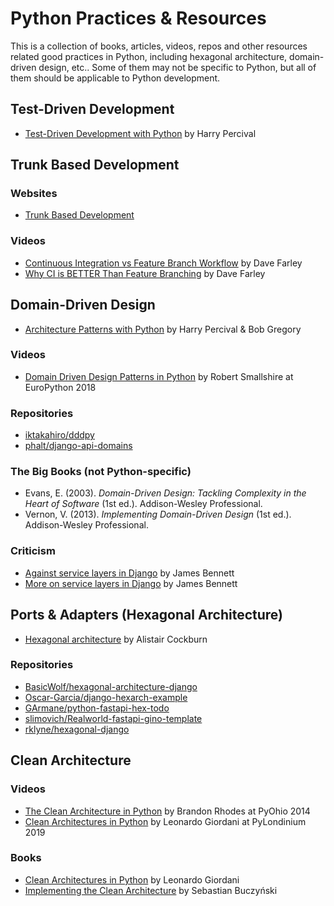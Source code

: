 # Python Practices & Resources

This is a collection of books, articles, videos, repos and other resources related good practices in Python, including hexagonal architecture, domain-driven design, etc.. Some of them may not be specific to Python, but all of them should be applicable to Python development.

## Test-Driven Development

* [Test-Driven Development with Python](https://www.obeythetestinggoat.com/pages/book.html) by Harry Percival

## Trunk Based Development

### Websites

* [Trunk Based Development](https://trunkbaseddevelopment.com)

### Videos

* [Continuous Integration vs Feature Branch Workflow](https://www.youtube.com/watch?v=v4Ijkq6Myfc) by Dave Farley
* [Why CI is BETTER Than Feature Branching](https://www.youtube.com/watch?v=lXQEi1O5IOI) by Dave Farley

## Domain-Driven Design

* [Architecture Patterns with Python](https://www.cosmicpython.com/book/preface.html) by Harry Percival & Bob Gregory

### Videos

* [Domain Driven Design Patterns in Python](https://www.youtube.com/watch?v=Ru2T4fu3bGQ) by Robert Smallshire at EuroPython 2018

### Repositories

* [iktakahiro/dddpy](https://github.com/iktakahiro/dddpy)
* [phalt/django-api-domains](https://github.com/phalt/django-api-domains)

### The Big Books (not Python-specific)

* Evans, E. (2003). *Domain-Driven Design: Tackling Complexity in the Heart of Software* (1st ed.). Addison-Wesley Professional.
* Vernon, V. (2013). *Implementing Domain-Driven Design* (1st ed.). Addison-Wesley Professional.

### Criticism

* [Against service layers in Django](https://www.b-list.org/weblog/2020/mar/16/no-service/) by James Bennett
* [More on service layers in Django](https://www.b-list.org/weblog/2020/mar/23/still-no-service/) by James Bennett

## Ports & Adapters (Hexagonal Architecture)

* [Hexagonal architecture](https://web.archive.org/web/20210301122446if_/https://alistair.cockburn.us/hexagonal-architecture/) by Alistair Cockburn

### Repositories

* [BasicWolf/hexagonal-architecture-django](https://github.com/BasicWolf/hexagonal-architecture-django)
* [Oscar-Garcia/django-hexarch-example](https://github.com/Oscar-Garcia/django-hexarch-example)
* [GArmane/python-fastapi-hex-todo](https://github.com/GArmane/python-fastapi-hex-todo)
* [slimovich/Realworld-fastapi-gino-template](https://github.com/slimovich/Realworld-fastapi-gino-template)
* [rklyne/hexagonal-django](https://github.com/rklyne/hexagonal-django)

## Clean Architecture

### Videos

* [The Clean Architecture in Python](https://www.youtube.com/watch?v=DJtef410XaM) by Brandon Rhodes at PyOhio 2014
* [Clean Architectures in Python](https://www.youtube.com/watch?v=wtCQalq7L-E) by Leonardo Giordani at PyLondinium 2019

### Books

* [Clean Architectures in Python](https://www.pycabook.com) by Leonardo Giordani
* [Implementing the Clean Architecture](https://leanpub.com/implementing-the-clean-architecture) by Sebastian Buczyński
